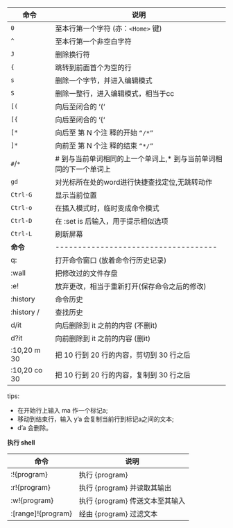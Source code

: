 
命令	| 说明
----|---
`0`	| 至本行第一个字符 (亦：`<Home>` 键)
`^`	| 至本行第一个非空白字符
`J`	| 删除换行符
`{`	| 跳转到前面首个为空的行
`s`	| 删除一个字节，并进入编辑模式
`S`	| 删除一整行，进入编辑模式，相当于cc
`[(`	| 向后至闭合的 ‘(‘
`[{`	| 向后至闭合的 ‘{‘
`[*`	| 向后至 第 N 个注 释的开始 `“/*”`
`]*`	| 向前至 第 N 个注 释的结束 `“*/”`
`#`/`*`	| # 到与当前单词相同的上一个单词上,* 到与当前单词相同的下一个单词上
`gd` | 对光标所在处的word进行快捷查找定位,无跳转动作
`Ctrl-G`	| 显示当前位置
`Ctrl-o`	| 在插入模式时，临时变成命令模式
`Ctrl-D`	| 在 :set is 后输入，用于提示相似选项
`Ctrl-L`	| 刷新屏幕
**命令**	| ------------------------------------
q:	| 打开命令窗口 (放着命令行历史记录)
:wall | 把修改过的文件存盘
:e!	| 放弃更改，相当于重新打开(保存命令之后的修改)
:history | 命令历史
:history /	| 查找历史
d/it | 向后删除到 it 之前的内容 (不删it)
d?it | 向前删除到 it 之前的内容 (删it)
:10,20 m 30	| 把 10 行到 20 行的内容，剪切到 30 行之后
:10,20 co 30 | 把 10 行到 20 行的内容，复制到 30 行之后  

tips:  

- 在开始行上输入 ma 作一个标记a;
- 移动到结束行，输入 y’a 会复制当前行到标记a之间的文本;
- d’a 会删除。

**执行 shell**

命令	| 说明
----|---
:!{program}	| 执行 {program}
:r!{program} |	执行 {program} 并读取其输出
:w!{program} | 执行 {program} 传送文本至其输入
:[range]!{program} |	经由 {program} 过滤文本
















